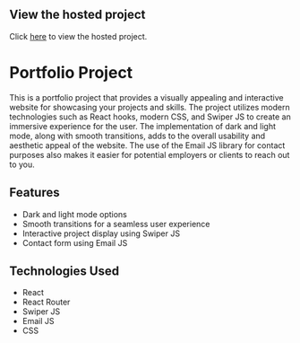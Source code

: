 
## View the hosted project

Click [here](https://portfolio-website-chaitali-ahire.netlify.app/) to view the hosted project.


# Portfolio Project

This is a portfolio project that provides a visually appealing and interactive website for showcasing your projects and skills. The project utilizes modern technologies such as React hooks, modern CSS, and Swiper JS to create an immersive experience for the user. The implementation of dark and light mode, along with smooth transitions, adds to the overall usability and aesthetic appeal of the website. The use of the Email JS library for contact purposes also makes it easier for potential employers or clients to reach out to you.

## Features

- Dark and light mode options
- Smooth transitions for a seamless user experience
- Interactive project display using Swiper JS
- Contact form using Email JS

## Technologies Used

- React
- React Router
- Swiper JS
- Email JS
- CSS



